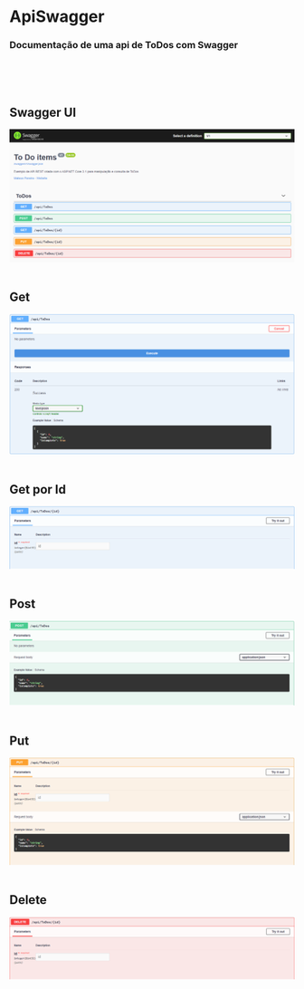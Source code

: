 <h1>ApiSwagger</h1>
<h3>Documentação de uma api de ToDos com Swagger</h3>
<br/><br/><br/>
<h2>Swagger UI</h2>
<img src="img-doc/print-api.PNG"/>
<br/><br/>
<h2>Get</h2>
<img src="img-doc/print-apigetall.PNG"/>
<br/><br/>
<h2>Get por Id</h2>
<img src="img-doc/print-apigetid.PNG"/>
<br/><br/>
<h2>Post</h2>
<img src="img-doc/print-apipost.PNG"/>
<br/><br/>
<h2>Put</h2>
<img src="img-doc/print-apiput.PNG"/>
<br/><br/>
<h2>Delete</h2>
<img src="img-doc/print-apidelete.PNG"/>
